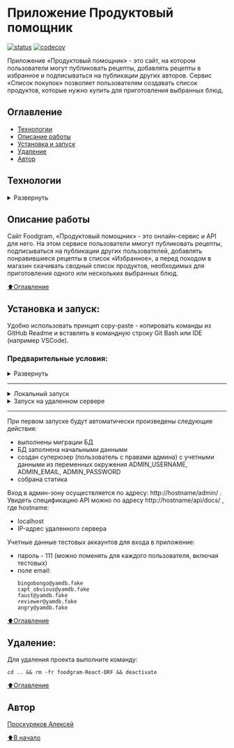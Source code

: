 # Приложение Продуктовый помощник
[![status](https://github.com/alexpro2022/foodgram-project-react/actions/workflows/foodgram_workflow.yml/badge.svg)](https://github.com/alexpro2022/foodgram-project-react/actions)
[![codecov](https://codecov.io/gh/alexpro2022/foodgram-project-react/branch/master/graph/badge.svg?token=4HIR16U0RJ)](https://codecov.io/gh/alexpro2022/foodgram-project-react)

Приложение «Продуктовый помощник» - это сайт, на котором пользователи могут публиковать рецепты, добавлять рецепты в избранное и подписываться на публикации других авторов. 
Сервис «Список покупок» позволяет пользователям создавать список продуктов, которые нужно купить для приготовления выбранных блюд. 


## Оглавление
- [Технологии](#технологии)
- [Описание работы](#описание-работы)
- [Установка и запуск](#установка-и-запуск)
- [Удаление](#удаление)
- [Автор](#автор)



## Технологии
<details><summary>Развернуть</summary>

**Языки программирования, библиотеки и модули:**

[![Python](https://img.shields.io/badge/python-3.7%20%7C%203.8%20%7C%203.9%20%7C%203.10%20%7C%203.11-blue?logo=python)](https://www.python.org/)
[![base64](https://img.shields.io/badge/-base64-464646?logo=python)](https://docs.python.org/3/library/base64.html)
[![csv](https://img.shields.io/badge/-csv-464646?logo=python)](https://docs.python.org/3/library/csv.html)
[![os](https://img.shields.io/badge/-os-464646?logo=python)](https://docs.python.org/3/library/os.html)
[![re](https://img.shields.io/badge/-re-464646?logo=python)](https://docs.python.org/3/library/re.html)
[![shutil](https://img.shields.io/badge/-shutil-464646?logo=python)](https://docs.python.org/3/library/shutil.html)
[![sys](https://img.shields.io/badge/-sys-464646?logo=python)](https://docs.python.org/3/library/sys.html)
[![tempfile](https://img.shields.io/badge/-tempfile-464646?logo=python)](https://docs.python.org/3/library/tempfile.html)


**Фреймворк, расширения и библиотеки:**

[![Django](https://img.shields.io/badge/-Django-464646?logo=Django)](https://www.djangoproject.com/)
[![Django REST Framework](https://img.shields.io/badge/-Django%20REST%20Framework-464646?logo=drf)](https://www.django-rest-framework.org/)
[![DJoser](https://img.shields.io/badge/-DJoser-464646?logo=DJoser)](https://djoser.readthedocs.io/en/latest/)
[![django-filter](https://img.shields.io/badge/-django--filter-464646?logo=)](https://pypi.org/project/django-filter/)


**База данных:**

[![PostgreSQL](https://img.shields.io/badge/-PostgreSQL-464646?logo=PostgreSQL)](https://www.postgresql.org/)


**Тестирование:**

[![Pytest](https://img.shields.io/badge/-Pytest-464646?logo=Pytest)](https://docs.pytest.org/en/latest/)
[![Pytest-cov](https://img.shields.io/badge/-Pytest--cov-464646?logo=Pytest)](https://pytest-cov.readthedocs.io/en/latest/)
[![Coverage](https://img.shields.io/badge/-Coverage-464646?logo=Python)](https://coverage.readthedocs.io/en/latest/)


**CI/CD:**

[![GitHub_Actions](https://img.shields.io/badge/-GitHub_Actions-464646?logo=GitHub)](https://docs.github.com/en/actions)
[![docker_hub](https://img.shields.io/badge/-Docker_Hub-464646?logo=docker)](https://hub.docker.com/)
[![docker_compose](https://img.shields.io/badge/-Docker%20Compose-464646?logo=docker)](https://docs.docker.com/compose/)
[![Nginx](https://img.shields.io/badge/-NGINX-464646?logo=NGINX)](https://nginx.org/ru/)
[![gunicorn](https://img.shields.io/badge/-gunicorn-464646?logo=gunicorn)](https://gunicorn.org/)
[![Yandex.Cloud](https://img.shields.io/badge/-Yandex.Cloud-464646?logo=Yandex)](https://cloud.yandex.ru/)
[![Telegram](https://img.shields.io/badge/-Telegram-464646?logo=Telegram)](https://core.telegram.org/api)

[⬆️Оглавление](#оглавление)
</details>


## Описание работы
Сайт Foodgram, «Продуктовый помощник» - это онлайн-сервис и API для него. На этом сервисе пользователи ммогут публиковать рецепты, подписываться на публикации других пользователей, добавлять понравившиеся рецепты в список «Избранное», а перед походом в магазин скачивать сводный список продуктов, необходимых для приготовления одного или нескольких выбранных блюд.

[⬆️Оглавление](#оглавление)



## Установка и запуск:
Удобно использовать принцип copy-paste - копировать команды из GitHub Readme и вставлять в командную строку Git Bash или IDE (например VSCode).
### Предварительные условия:
<details><summary>Развернуть</summary>

Предполагается, что пользователь:
 - создал аккаунт [DockerHub](https://hub.docker.com/), если запуск будет производиться на удаленном сервере.
 - установил [Docker](https://docs.docker.com/engine/install/) и [Docker Compose](https://docs.docker.com/compose/install/) на локальной машине или на удаленном сервере, где проект будет запускаться в контейнерах. Проверить наличие можно выполнив команды:
    ```
    docker --version && docker-compose --version
    ```
</details>
<hr>
<details>
<summary>Локальный запуск</summary> 

**!!! Для пользователей Windows обязательно выполнить команду:** иначе файл start.sh при клонировании будет бракован:
```
git config --global core.autocrlf false
```

1. Клонируйте репозиторий с GitHub и введите данные для переменных окружения (значения даны для примера, но их можно оставить):
```
git clone https://github.com/alexpro2022/foodgram-React-DRF.git && \
cd foodgram-React-DRF && \
cp env_example .env && \
nano .env
```

2. Из корневой директории проекта выполните команду:
```
docker compose -f infra/local/docker-compose.yml up -d --build
```
Проект будет развернут в трех docker-контейнерах (db, web, nginx) по адресу http://localhost.

3. Остановить docker и удалить контейнеры можно командой из корневой директории проекта:
```
docker compose -f infra/local/docker-compose.yml down
```
Если также необходимо удалить тома базы данных, статики и медиа:
```
docker compose -f infra/local/docker-compose.yml down -v
```
<hr></details>

<details>
<summary>Запуск на удаленном сервере</summary>

1. Сделайте [форк](https://docs.github.com/en/get-started/quickstart/fork-a-repo) в свой репозиторий.

2. Создайте Actions.Secrets согласно списку ниже (значения указаны для примера) + переменные окружения из env_example файла:
```
PROJECT_NAME 
SECRET_KEY

CODECOV_TOKEN

DOCKERHUB_USERNAME
DOCKERHUB_PASSWORD

# Данные удаленного сервера и ssh-подключения:
HOST
USERNAME 
SSH_KEY 
PASSPHRASE

# Учетные данные Телеграм-бота для получения сообщения о успешном завершении workflow
TELEGRAM_USER_ID= 
TELEGRAM_BOT_TOKEN= 
```

3. Запустите вручную workflow, чтобы автоматически развернуть проект в трех docker-контейнерах (db, web, nginx) на удаленном сервере.
</details>
<hr>

При первом запуске будут автоматически произведены следующие действия:    
  * выполнены миграции БД
  * БД заполнена начальными данными
  * создан суперюзер (пользователь с правами админа) с учетными данными из переменных окружения ADMIN_USERNAME, ADMIN_EMAIL, ADMIN_PASSWORD
  * собрана статика 

Вход в админ-зону осуществляется по адресу: http://hostname/admin/ .
Увидеть спецификацию API можно по адресу http://hostname/api/docs/ , где hostname: 
  * localhost
  * IP-адрес удаленного сервера  

Учетные данные тестовых аккаунтов для входа в приложение:
  * пароль - 111 (можно поменять для каждого пользователя, включая тестовых)
  * поле email:
      ```
      bingobongo@yamdb.fake
      capt_obvious@yamdb.fake
      faust@yamdb.fake
      reviewer@yamdb.fake
      angry@yamdb.fake
      ```

[⬆️Оглавление](#оглавление)


## Удаление:
Для удаления проекта выполните команду:
```
cd .. && rm -fr foodgram-React-DRF && deactivate
```

[⬆️Оглавление](#оглавление)


## Автор
[Проскуряков Алексей](https://github.com/alexpro2022)

[⬆️В начало](#Приложение-Продуктовый-помощник)
